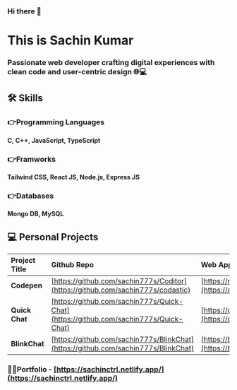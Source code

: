 ### Hi there 👋
# This is Sachin Kumar

### Passionate web developer crafting digital experiences with clean code and user-centric design 🌐💻



## 🛠 Skills
### 👉Programming Languages
 **C, C++, JavaScript, TypeScript**
### 👉Framworks
**Tailwind CSS, React JS, Node.js, Express JS**
### 👉Databases
**Mongo DB, MySQL**


## 💻 Personal Projects


| Project Title | Github Repo     | Web App   |
| :-------- | :------- | :------------------------- |
| **Codepen** | [https://github.com/sachin777s/Coditor](https://github.com/sachin777s/codastic) |  [https://mycoditor.netlify.app/](https://codastic.vercel.app/) |
| **Quick Chat** | [https://github.com/sachin777s/Quick-Chat](https://github.com/sachin777s/Quick-Chat) |  [https://quickchatgo.netlify.app/](https://quickchatgo.netlify.app/) |
| **BlinkChat** | [https://github.com/sachin777s/BlinkChat](https://github.com/sachin777s/BlinkChat) |  [https://blinkchats.netlify.app/chat](https://blinkchats.netlify.app/chat) |

### 👨‍💻Portfolio - [https://sachinctrl.netlify.app/](https://sachinctrl.netlify.app/)
